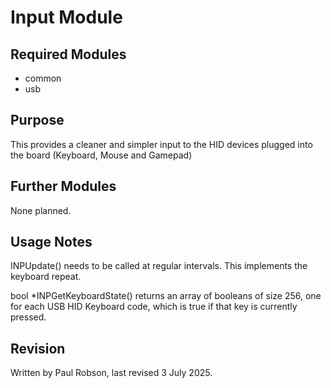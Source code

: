 # Input Module

## Required Modules 

- common
- usb

## Purpose

This provides a cleaner and simpler input to the HID devices plugged into the board (Keyboard, Mouse and Gamepad)

## Further Modules

None planned.

## Usage Notes

INPUpdate() needs to be called at regular intervals. This implements the keyboard repeat.

bool *INPGetKeyboardState() returns an array of booleans of size 256, one for each USB HID Keyboard code, which is true if that key is currently pressed.


## Revision

Written by Paul Robson, last revised 3 July 2025.







